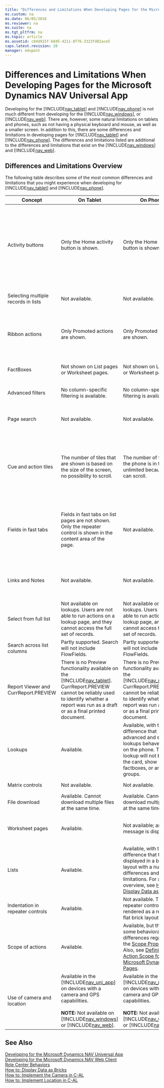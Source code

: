 ```yaml
---
title: "Differences and Limitations When Developing Pages for the Microsoft Dynamics NAV Universal App"
ms.custom: na
ms.date: 06/05/2016
ms.reviewer: na
ms.suite: na
ms.tgt_pltfrm: na
ms.topic: article
ms.assetid: c84d915f-b845-4211-8f76-3323fd82ace5
caps.latest.revision: 28
manager: edupont
---
```

# Differences and Limitations When Developing Pages for the Microsoft Dynamics NAV Universal App
Developing for the [!INCLUDE[nav_tablet](../dynamics-nav/includes/nav_tablet_md.md)] and [!INCLUDE[nav_phone](../dynamics-nav/includes/nav_phone_md.md)] is not much different from developing for the [!INCLUDE[nav_windows](../dynamics-nav/includes/nav_windows_md.md)], or [!INCLUDE[nav_web](../dynamics-nav/includes/nav_web_md.md)]. There are, however, some natural limitations on tablets and phones, such as not having a physical keyboard and mouse, as well as a smaller screen. In addition to this, there are some differences and limitations in developing pages for [!INCLUDE[nav_tablet](../dynamics-nav/includes/nav_tablet_md.md)] and [!INCLUDE[nav_phone](../dynamics-nav/includes/nav_phone_md.md)]. The differences and limitations listed are additional to the differences and limitations that exist on the [!INCLUDE[nav_windows](../dynamics-nav/includes/nav_windows_md.md)] and [!INCLUDE[nav_web](../dynamics-nav/includes/nav_web_md.md)].  
  
## Differences and Limitations Overview  
 The following table describes some of the most common differences and limitations that you might experience when developing for [!INCLUDE[nav_tablet](../dynamics-nav/includes/nav_tablet_md.md)] and [!INCLUDE[nav_phone](../dynamics-nav/includes/nav_phone_md.md)].  
  
|Concept|On Tablet|On Phone|Example|Recommendation|  
|-------------|---------------|--------------|-------------|--------------------|  
|Activity buttons|Only the Home activity button is shown.|Only the Home activity button is shown.|**Home**, **Departments**, and **Posted Documents** on the Sales Order Processor Role Center.|Design pages to expose the workflows needed by the user. For example, configure the profile to show the important list pages under the Home activity button. Alternatively, consider designing a new Role Center if the activities for the activity button greatly vary from activities in other activity buttons.|  
|Selecting multiple records in lists|Not available.|Not available.|Ctrl\+A or Ctrl\+Click on rows in a list using [!INCLUDE[nav_windows](../dynamics-nav/includes/nav_windows_md.md)].|Avoid scenarios requiring selecting multiple rows on a list. Also, try to minimize actions on lists.|  
|Ribbon actions|Only Promoted actions are shown.|Only Promoted actions are shown.|On the Small Business Role Center.|Use the [!INCLUDE[nav_dev_short](../dynamics-nav/includes/nav_dev_short_md.md)] to promote actions. Alternatively, configure the profile and add actions to the Home ribbon tab.|  
|FactBoxes|Not shown on List pages or Worksheet pages.|Not shown on List pages or Worksheet pages.|Customer list on the Small Business Role Center.|Make sure the same information is visible on the corresponding card page of the given record.|  
|Advanced filters|No column\-specific filtering is available.|No column\-specific filtering is available.|On the Customer list page.|Send data to Excel and do the complex filtering there.|  
|Page search|Not available.|Not available.|On [!INCLUDE[nav_windows](../dynamics-nav/includes/nav_windows_md.md)] or [!INCLUDE[nav_web](../dynamics-nav/includes/nav_web_md.md)].|Design pages to expose the workflows needed by the user. For example via list places, tiles or actions.|  
|Cue and action tiles|The number of tiles that are shown is based on the size of the screen, no possibility to scroll.|The number of tiles on the phone is in theory unlimited because you can scroll.|On most Role Center pages.|Design Role Center pages to avoid having important tiles at the area end. Assume you have no control over how many tiles are displayed and consider that only the first few tiles will be made visible on the tablet.|  
|Fields in fast tabs|Fields in fast tabs on list pages are not shown. Only the repeater control is shown in the content area of the page.|Not available.||Design List pages to avoid having important columns on the far right of the column list. Assume you have no control over how many columns are displayed and consider that only the first few columns will be made visible.|  
|Links and Notes|Not available.|Not available.|On Sales Orders.|Similar to Factboxes, make sure the same information in the field group is visible on the corresponding card page of the given record.|  
|Select from full list|Not available on lookups. Users are not able to run actions on a lookup page, and they cannot access the full set of records.|Not available on lookups. Users are not able to run actions on a lookup page, and they cannot access the full set of records.|On the **Item Card** when selecting the **Base Units of Measure**.|Make sure the appropriate columns are visible on the lookup. The user is still able to filter, scroll, and search through the lookup.|  
|Search across list columns|Partly supported. Search will not include FlowFields.|Partly supported. Search will not include FlowFields.|On the Customer list page.||  
|Report Viewer and CurrReport.PREVIEW|There is no Preview functionality available on the [!INCLUDE[nav_tablet](../dynamics-nav/includes/nav_tablet_md.md)]. CurrReport.PREVIEW cannot be reliably used to identify whether a report was run as a draft or as a final printed document.|There is no Preview functionality available on the [!INCLUDE[nav_phone](../dynamics-nav/includes/nav_phone_md.md)]. CurrReport.PREVIEW cannot be reliably used to identify whether a report was run as a draft or as a final printed document.|See example in report 280.||  
|Lookups|Available.|Available, with the difference that advanced and simple lookups behave similarly on the phone. The lookup will not bring up the card, show factboxes, or any field groups.|See examples on the Customer Card page.||  
|Matrix controls|Not available.|Not available.|See example in G\/L Budget.||  
|File download|Available. Cannot download multiple files at the same time.|Available. Cannot download multiple files at the same time.|Trial Balance report in the **Print to Excel** check box.||  
|Worksheet pages|Available.|Not available; an error message is displayed.|Sales Price Worksheet or Cash Flow Worksheet.|Run this type of page from the [!INCLUDE[nav_windows](../dynamics-nav/includes/nav_windows_md.md)], [!INCLUDE[nav_web](../dynamics-nav/includes/nav_web_md.md)], or [!INCLUDE[nav_tablet](../dynamics-nav/includes/nav_tablet_md.md)].|  
|Lists|Available.|Available, with the difference that these are displayed in a brick layout with a number of differences and limitations. For an overview, see [How to: Display Data as Bricks](../Topic/How%20to:%20Display%20Data%20as%20Bricks.md).|Customers or Sales Orders pages.||  
|Indentation in repeater controls|Available.|Not available. The repeater control will be rendered as a regular flat brick layout.|Chart of Accounts and Contacts List pages.||  
|Scope of actions|Available.|Available, but there are some behavioral differences regarding the [Scope Property](../dynamics-nav/Scope-Property.md). Also, see [Defining Action Scope for Microsoft Dynamics NAV Pages](../dynamics-nav/Defining-Action-Scope-for-Microsoft-Dynamics-NAV-Pages.md).|||  
|Use of camera and location|Available in the [!INCLUDE[nav_uni_app](../dynamics-nav/includes/nav_uni_app_md.md)] on devices with a camera and GPS capabilities.<br /><br /> **NOTE:** Not available on [!INCLUDE[nav_windows](../dynamics-nav/includes/nav_windows_md.md)] or [!INCLUDE[nav_web](../dynamics-nav/includes/nav_web_md.md)].|Available in the [!INCLUDE[nav_uni_app](../dynamics-nav/includes/nav_uni_app_md.md)] on devices with a camera and GPS capabilities.<br /><br /> **NOTE:** Not available on [!INCLUDE[nav_windows](../dynamics-nav/includes/nav_windows_md.md)] or [!INCLUDE[nav_web](../dynamics-nav/includes/nav_web_md.md)].|On the Accounting Manager profile, under **Incoming Documents**.||  
  
## See Also  
 [Developing for the Microsoft Dynamics NAV Universal App](../dynamics-nav/Developing-for-the-Microsoft-Dynamics-NAV-Universal-App.md)   
 [Developing for the Microsoft Dynamics NAV Web Client](../dynamics-nav/Developing-for-the-Microsoft-Dynamics-NAV-Web-Client.md)   
 [Role Center Behaviors](../dynamics-nav/Role-Center-Behaviors.md)   
 [How to: Display Data as Bricks](../Topic/How%20to:%20Display%20Data%20as%20Bricks.md)   
 [How to: Implement the Camera in C\-AL](../Topic/How%20to:%20Implement%20the%20Camera%20in%20C-AL.md)   
 [How to: Implement Location in C\-AL](../Topic/How%20to:%20Implement%20Location%20in%20C-AL.md)